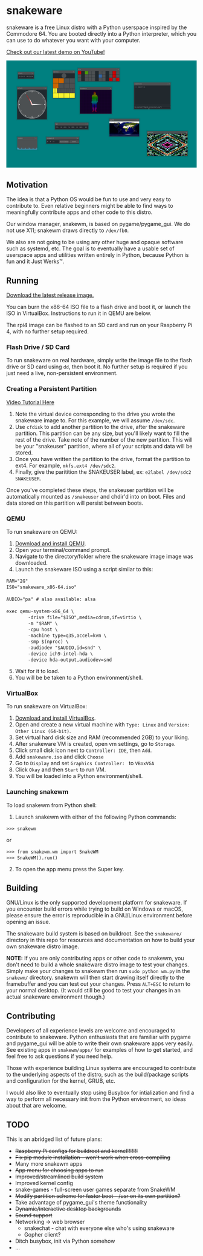 # snakeware
snakeware is a free Linux distro with a Python userspace inspired by the Commodore 64. You are booted directly into a
Python interpreter, which you can use to do whatever you want with your computer.

[Check out our latest demo on YouTube!](https://www.youtube.com/watch?v=PYKUnC-k5bA)

![snakeware/snakewm running in QEMU](screenshot.png)

## Motivation
The idea is that a Python OS would be fun to use and very easy to contribute to. Even relative beginners might be able
to find ways to meaningfully contribute apps and other code to this distro.

Our window manager, snakewm, is based on pygame/pygame_gui. We do not use X11; snakewm draws directly to `/dev/fb0`.

We also are not going to be using any other huge and opaque software such as systemd, etc. The goal is to eventually
have a usable set of userspace apps and utilities written entirely in Python, because Python is fun and it Just Werks™.

## Running
[Download the latest release image.](https://github.com/joshiemoore/snakeware/releases)

You can burn the x86-64 ISO file to a flash drive and boot it, or launch the ISO in VirtualBox. Instructions to run it 
in QEMU are below.

The rpi4 image can be flashed to an SD card and run on your Raspberry Pi 4, with no further setup required.

### Flash Drive / SD Card

To run snakeware on real hardware, simply write the image file to the flash drive or SD card using `dd`, then boot it.
No further setup is required if you just need a live, non-persistent environment.

### Creating a Persistent Partition
[Video Tutorial Here](https://www.youtube.com/watch?v=qBbr9N1TIqQ)

1. Note the virtual device corresponding to the drive you wrote the snakeware image to. For this example, we will
assume `/dev/sdc`.
2. Use `cfdisk` to add another partition to the drive, after the snakeware partition. This partition can be any size, but you'll likely want to fill the rest of the drive. Take note of the number of the new partition. This will be your "snakeuser" partition, where all of your scripts and data will be stored.
3. Once you have written the partition to the drive, format the partition to ext4. For example, `mkfs.ext4 /dev/sdc2`.
4. Finally, give the paritition the SNAKEUSER label, ex: `e2label /dev/sdc2 SNAKEUSER`.

Once you've completed these steps, the snakeuser partition will be automatically mounted as `/snakeuser` and chdir'd
into on boot. Files and data stored on this partition will persist between boots.

### QEMU

To run snakeware on QEMU:

1. [Download and install QEMU](https://www.qemu.org/download/).
2. Open your terminal/command prompt.
3. Navigate to the directory/folder where the snakeware image image was downloaded.
4. Launch the snakeware ISO using a script similar to this:
```
RAM="2G"
ISO="snakeware_x86-64.iso"

AUDIO="pa" # also available: alsa

exec qemu-system-x86_64 \
        -drive file="$ISO",media=cdrom,if=virtio \
        -m "$RAM" \
        -cpu host \
        -machine type=q35,accel=kvm \
        -smp $(nproc) \
        -audiodev "$AUDIO,id=snd" \
        -device ich9-intel-hda \
        -device hda-output,audiodev=snd
```
5. Wait for it to load.
6. You will be be taken to a Python environment/shell.

### VirtualBox

To run snakeware on VirtualBox:

1. [Download and install VirtualBox](https://www.virtualbox.org/wiki/Downloads).
2. Open and create a new virtual machine with `Type: Linux` and `Version: Other Linux (64-bit)`.
3. Set virtual hard disk size and RAM (recommended 2GB) to your liking.
4. After snakeware VM is created, open vm settings, go to `Storage`.
5. Click small disk icon next to `Controller: IDE`, then `Add`.
6. Add `snakeware.iso` and click `Choose`
7. Go to `Display` and set `Graphics Controller: ` to `VBoxVGA`
8. Click `Okay` and then `Start` to run VM.
9. You will be loaded into a Python environment/shell.

### Launching snakewm

To load snakewm from Python shell:

1. Launch snakewm with either of the following Python commands:
```
>>> snakewm
```
or
```
>>> from snakewm.wm import SnakeWM
>>> SnakeWM().run()
```
2. To open the app menu press the Super key.

## Building
GNU/Linux is the only supported development platform for snakeware. If you encounter build errors while trying
to build on Windows or macOS, please ensure the error is reproducible in a GNU/Linux environment before opening
an issue.

The snakeware build system is based on buildroot. See the `snakeware/` directory in this repo for resources and
documentation on how to build your own snakeware distro image.

**NOTE:** If you are only contributing apps or other code to snakewm, you don't need to build a whole snakeware distro 
image to test your changes. Simply make your changes to snakewm then run `sudo python wm.py` in the `snakewm/` 
directory. snakewm will then start drawing itself directly to the framebuffer and you can test out your changes. 
Press `ALT+ESC` to return to your normal desktop. (It would still be good to test your changes in an actual
snakeware environment though.)

## Contributing
Developers of all experience levels are welcome and encouraged to contribute to snakeware. Python enthusiasts that are
familiar with pygame and pygame_gui will be able to write their own snakeware apps very easily. See existing apps
in `snakewm/apps/` for examples of how to get started, and feel free to ask questions if you need help.

Those with experience building Linux systems are encouraged to contribute to the underlying aspects of the distro,
such as the build/package scripts and configuration for the kernel, GRUB, etc.

I would also like to eventually stop using Busybox for intialization and find a way to perform all necessary init from
the Python environment, so ideas about that are welcome.

## TODO
This is an abridged list of future plans:

* ~~Raspberry Pi configs for buildroot and kernel!!!!!!!~~
* ~~Fix pip module installation - won't work when cross-compiling~~
* Many more snakewm apps
* ~~App menu for choosing apps to run~~
* ~~Improved/streamlined build system~~
* Improved kernel config
* snake-games - full-screen user games separate from SnakeWM
* ~~Modify partition scheme for faster boot - /usr on its own partition?~~
* Take advantage of pygame_gui's theme functionality
* ~~Dynamic/interactive desktop backgrounds~~
* ~~Sound support~~
* Networking -> web browser
    + snakechat - chat with everyone else who's using snakeware
    + Gopher client?
* Ditch busybox, init via Python somehow
* ...
